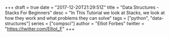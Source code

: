 +++
draft = true
date = "2017-12-20T21:29:51Z"
title = "Data Structures - Stacks For Beginners"
desc = "In This Tutorial we look at Stacks, we look at how they work and what problems they can solve"
tags = ["python", "data-structures"]
series = ["compsci"]
author = "Elliot Forbes"
twitter = "https://twitter.com/Elliot_F"
+++

